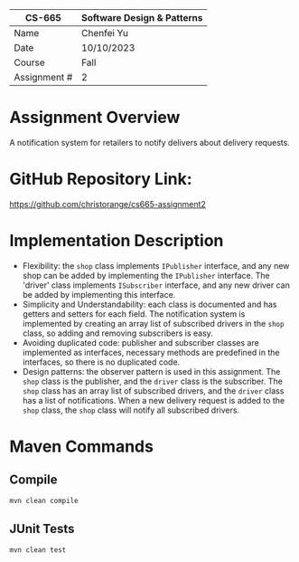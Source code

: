 
| CS-665       | Software Design & Patterns |
|--------------|----------------------------|
| Name         | Chenfei Yu                 |
| Date         | 10/10/2023                 |
| Course       | Fall                       |
| Assignment # | 2                          |

# Assignment Overview
A notification system for retailers to notify delivers about delivery requests.

# GitHub Repository Link:
https://github.com/christorange/cs665-assignment2

# Implementation Description 

- Flexibility: the `shop` class implements `IPublisher` interface, and 
any new shop can be added by implementing the `IPublisher` interface. The 'driver'
class implements `ISubscriber` interface, and any new driver can be added by implementing
this interface.
- Simplicity and Understandability: each class is documented and has getters and setters for each field.
The notification system is implemented by creating an array list of subscribed drivers in the `shop` class,
so adding and removing subscribers is easy.
- Avoiding duplicated code: publisher and subscriber classes are implemented as interfaces, necessary methods
are predefined in the interfaces, so there is no duplicated code.
- Design patterns: the observer pattern is used in this assignment. The `shop` class is the publisher, and the `driver`
class is the subscriber. The `shop` class has an array list of subscribed drivers, and the `driver` class has a list of
notifications. When a new delivery request is added to the `shop` class, the `shop` class will notify all subscribed drivers.


# Maven Commands

## Compile

```bash
mvn clean compile
```



## JUnit Tests

```bash
mvn clean test
```





